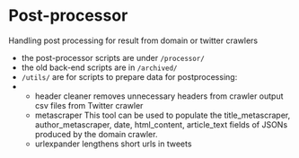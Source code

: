 # Post-processor
Handling post processing for result from domain or twitter crawlers
- the post-processor scripts are under `/processor/`
- the old back-end scripts are in `/archived/`
- `/utils/` are for scripts to prepare data for postprocessing:
- - header cleaner removes unnecessary headers from crawler output csv files from Twitter crawler
  - metascraper This tool can be used to populate the title_metascraper, author_metascraper, date, html_content, article_text fields of JSONs produced by the domain crawler.
  - urlexpander lengthens short urls in tweets  

